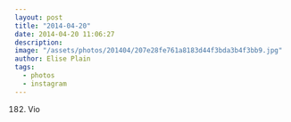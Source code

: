 ```yaml
---
layout: post
title: "2014-04-20"
date: 2014-04-20 11:06:27
description: 
image: "/assets/photos/201404/207e28fe761a8183d44f3bda3b4f3bb9.jpg"
author: Elise Plain
tags: 
  - photos
  - instagram
---
```


182. Vio
<p></p>

